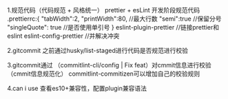 1.规范代码（代码规范 + 风格统一） prettier + esLint 开发阶段规范代码
 .prettierrc:{ 
     "tabWidth":2, 
     "printWidth":80, //最大行数 
     "semi":true //保留分号 
     "singleQuote": true //是否使用单引号 
     } 
     eslint-plugin-prettier //链接prettier和eslint 
     eslint-config-prettier //并解决冲突

2.gitcommit 之前通过husky/list-staged进行代码是否规范进行校验

3.gitcommit通过 （commitlint-cli/config | Fix feat）对cmmit信息进行校验（cmmit信息规范化） commitlint-commitizen可以增加自己的校验规则

4.can i use 查看es10+兼容性，配置plugin兼容语法